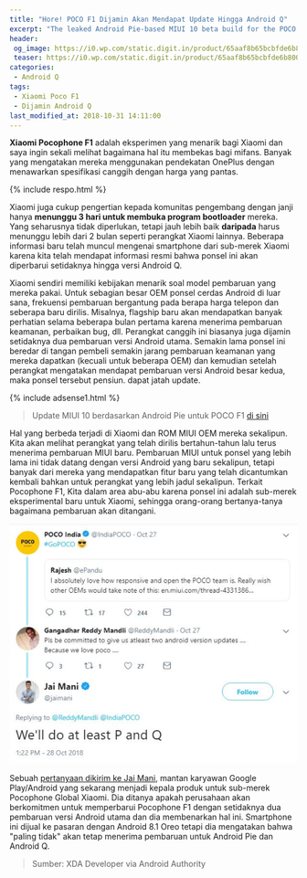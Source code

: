 ```yaml
---
title: "Hore! POCO F1 Dijamin Akan Mendapat Update Hingga Android Q"
excerpt: "The leaked Android Pie-based MIUI 10 beta build for the POCO F1 brings the Android version up to Android 9 and the MIUI version to MIUI 10 8.10.30"
header:
 og_image: https://i0.wp.com/static.digit.in/product/65aaf8b65bcbfde6b800252b52bd63f49a3fb19a.jpeg
 teaser: https://i0.wp.com/static.digit.in/product/65aaf8b65bcbfde6b800252b52bd63f49a3fb19a.jpeg?resize=320,170"
categories:
 - Android Q
tags:
 - Xiaomi Poco F1
 - Dijamin Android Q
last_modified_at: 2018-10-31 14:11:00
---
```

**Xiaomi Pocophone F1** adalah eksperimen yang menarik bagi Xiaomi dan saya ingin sekali melihat bagaimana hal itu membekas bagi mifans. Banyak yang mengatakan mereka menggunakan pendekatan OnePlus dengan menawarkan spesifikasi canggih dengan harga yang pantas.

{% include respo.html %}

Xiaomi juga cukup pengertian kepada komunitas pengembang dengan janji hanya **menunggu 3 hari untuk membuka program bootloader** mereka. Yang seharusnya tidak diperlukan, tetapi jauh lebih baik **daripada** harus menunggu lebih dari 2 bulan seperti perangkat Xiaomi lainnya. Beberapa informasi baru telah muncul mengenai smartphone dari sub-merek Xiaomi karena kita telah mendapat informasi resmi bahwa ponsel ini akan diperbarui setidaknya hingga versi Android Q.

Xiaomi sendiri memiliki kebijakan menarik soal model pembaruan yang mereka pakai. Untuk sebagian besar OEM ponsel cerdas Android di luar sana, frekuensi pembaruan bergantung pada berapa harga telepon dan seberapa baru dirilis. Misalnya, flagship baru akan mendapatkan banyak perhatian selama beberapa bulan pertama karena menerima pembaruan keamanan, perbaikan bug, dll. Perangkat canggih ini biasanya juga dijamin setidaknya dua pembaruan versi Android utama. Semakin lama ponsel ini beredar di tangan pembeli semakin jarang pembaruan keamanan yang mereka dapatkan (kecuali untuk beberapa OEM) dan kemudian setelah perangkat mengatakan mendapat pembaruan versi Android besar kedua, maka ponsel tersebut pensiun. dapat jatah update.

{% include adsense1.html %}

> Update MIUI 10 berdasarkan Android Pie untuk POCO F1 [di sini](https://mi.knoacc.org/download-miui-10-android-pie-beta-poco-f1-perdana)

Hal yang berbeda terjadi di Xiaomi dan ROM MIUI OEM mereka sekalipun. Kita akan melihat perangkat yang telah dirilis bertahun-tahun lalu terus menerima pembaruan MIUI baru. Pembaruan MIUI untuk ponsel yang lebih lama ini tidak datang dengan versi Android yang baru sekalipun, tetapi banyak dari mereka yang mendapatkan fitur baru yang telah dicantumkan kembali bahkan untuk perangkat yang lebih jadul sekalipun. Terkait Pocophone F1, Kita dalam area abu-abu karena ponsel ini adalah sub-merek eksperimental baru untuk Xiaomi, sehingga orang-orang bertanya-tanya bagaimana pembaruan akan ditangani.

![Android Q POCO F1](/assets/image/tweet-jai-mani.jpg)

Sebuah [pertanyaan dikirim ke Jai Mani](https://twitter.com/ReddyMandli/status/1056089674681245696), mantan karyawan Google Play/Android yang sekarang menjadi kepala produk untuk sub-merek Pocophone Global Xiaomi. Dia ditanya apakah perusahaan akan berkomitmen untuk memperbarui Pocophone F1 dengan setidaknya dua pembaruan versi Android utama dan dia membenarkan hal ini. Smartphone ini dijual ke pasaran dengan Android 8.1 Oreo tetapi dia mengatakan bahwa "paling tidak" akan tetap menerima pembaruan untuk Android Pie dan Android Q.

> Sumber: XDA Developer via Android Authority
